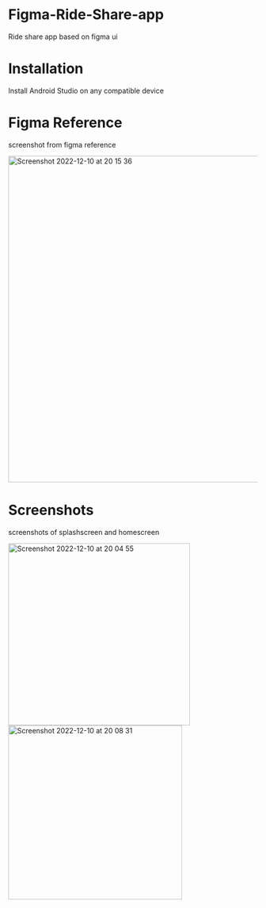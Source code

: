 # Figma-Ride-Share-app
Ride share app based on figma ui


# Installation
Install Android Studio on any compatible device


# Figma Reference
screenshot from figma reference

<img width="658" alt="Screenshot 2022-12-10 at 20 15 36" src="https://user-images.githubusercontent.com/95852329/206873731-c1631103-b370-46a2-b01c-231d80db8941.png">


# Screenshots
screenshots of splashscreen and homescreen

<img width="367" alt="Screenshot 2022-12-10 at 20 04 55" src="https://user-images.githubusercontent.com/95852329/206873405-676ed223-674e-48e9-877d-5dedc2e4ee67.png"> <img width="351" alt="Screenshot 2022-12-10 at 20 08 31" src="https://user-images.githubusercontent.com/95852329/206873533-58973507-ccf6-478d-8c08-7d9dc34d3240.png">
